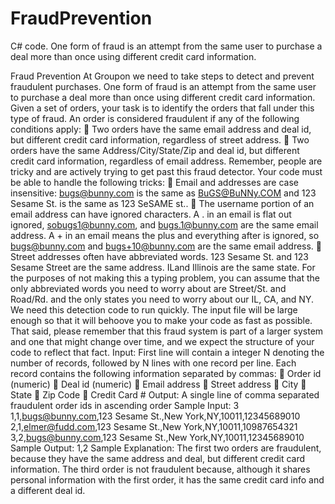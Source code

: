 # FraudPrevention
C# code. One form of fraud is an attempt from the same user to purchase a deal more than once using different credit card information.

Fraud Prevention 
At Groupon we need to take steps to detect and prevent fraudulent purchases. One form of fraud is an attempt from the same user to purchase a deal more than once using different credit card information. Given a set of orders, your task is to identify the orders that fall under this type of fraud. 
An order is considered fraudulent if any of the following conditions apply: 
 Two orders have the same email address and deal id, but different credit card information, regardless of street address.  Two orders have the same Address/City/State/Zip and deal id, but different credit card information, regardless of email address. 
Remember, people are tricky and are actively trying to get past this fraud detector. Your code must be able to handle the following tricks: 
 Email and addresses are case insensitive: bugs@bunny.com is the same as BuGS@BuNNy.COM and 123 Sesame St. is the same as 123 SeSAME st..  The username portion of an email address can have ignored characters. A . in an email is flat out ignored, sobugs1@bunny.com, and bugs.1@bunny.com are the same email address. A + in an email means the plus and everything after is ignored, so bugs@bunny.com and bugs+10@bunny.com are the same email address.  Street addresses often have abbreviated words. 123 Sesame St. and 123 Sesame Street are the same address. ILand Illinois are the same state. For the purposes of not making this a typing problem, you can assume that the only abbreviated words you need to worry about are Street/St. and Road/Rd. and the only states you need to worry about our IL, CA, and NY. 
We need this detection code to run quickly. The input file will be large enough so that it will behoove you to make your code as fast as possible. That said, please remember that this fraud system is part of a larger system and one that might change over time, and we expect the structure of your code to reflect that fact. 
Input: 
First line will contain a integer N denoting the number of records, followed by N lines with one record per line. 
Each record contains the following information separated by commas: 
 Order id (numeric)  Deal id (numeric)  Email address  Street address  City  State  Zip Code  Credit Card # 
Output: 
A single line of comma separated fraudulent order ids in ascending order Sample Input: 
3 1,1,bugs@bunny.com,123 Sesame St.,New York,NY,10011,12345689010 2,1,elmer@fudd.com,123 Sesame St.,New York,NY,10011,10987654321 3,2,bugs@bunny.com,123 Sesame St.,New York,NY,10011,12345689010 Sample Output: 
1,2 Sample Explanation: 
The first two orders are fraudulent, because they have the same address and deal, but different credit card information. The third order is not fraudulent because, although it shares personal information with the first order, it has the same credit card info and a different deal id. 
